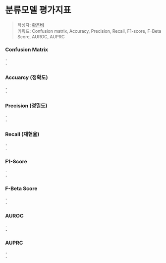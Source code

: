 # 분류모델 평가지표
> 작성자: [황은비](github.com/id)   
> 키워드: Confusion matrix, Accuracy, Precision, Recall, F1-score, F-Beta Score, AUROC, AUPRC

### **Confusion Matrix**
    -
    - 

### **Accuarcy (정확도)**
    - 
    - 

### **Precision (정밀도)**
    - 
    - 

### **Recall (재현율)**
    - 
    - 

### **F1-Score**
    - 
    - 

### **F-Beta Score**
    - 
    - 

### **AUROC**
    - 
    - 

### **AUPRC**
    - 
    - 

